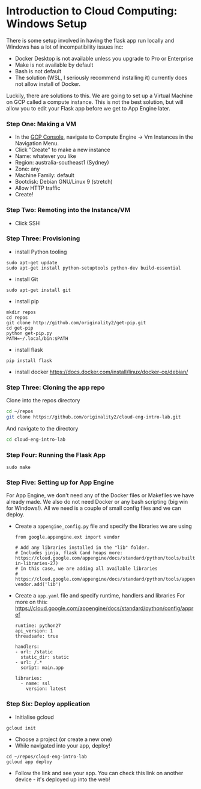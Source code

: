 # Introduction to Cloud Computing: Windows Setup

There is some setup involved in having the flask app run locally and Windows has a lot of incompatibility issues inc:
- Docker Desktop is not available unless you upgrade to Pro or Enterprise
- Make is not available by default
- Bash is not default
- The solution (WSL, I seriously recommend installing it) currently does not allow install of Docker.

Luckily, there are solutions to this. We are going to set up a Virtual Machine on GCP called a compute instance. 
This is not the best solution, but will allow you to edit your Flask app before we get to App Engine later. 

### Step One: Making a VM
- In the [GCP Console], navigate to Compute Engine -> Vm Instances in the Navigation Menu.
- Click "Create" to make a new instance
- Name: whatever you like
- Region: australia-southeast1 (Sydney)
- Zone: any
- Machine Family: default
- Bootdisk: Debian GNU/Linux 9 (stretch)
- Allow HTTP traffic
- Create!

### Step Two: Remoting into the Instance/VM
- Click SSH

### Step Three: Provisioning 
- install Python tooling
```
sudo apt-get update
sudo apt-get install python-setuptools python-dev build-essential
```
- install Git
```
sudo apt-get install git
```
- install pip
```
mkdir repos
cd repos
git clone http://github.com/originality2/get-pip.git
cd get-pip
python get-pip.py
PATH=~/.local/bin:$PATH
```
- install flask
```
pip install flask
```
- install docker
https://docs.docker.com/install/linux/docker-ce/debian/

### Step Three: Cloning the app repo
Clone into the repos directory
```sh
cd ~/repos
git clone https://github.com/originality2/cloud-eng-intro-lab.git
```
And navigate to the directory
```sh
cd cloud-eng-intro-lab
```

### Step Four: Running the Flask App
```
sudo make
```

### Step Five: Setting up for App Engine
For App Engine, we don't need any of the Docker files or Makefiles we have already made. We also do not need Docker or any bash scripting (big win for Windows!). All we need is a couple of small config files and we can deploy.
- Create a ```appengine_config.py``` file and specify the libraries we are using
  ```
  from google.appengine.ext import vendor

  # Add any libraries installed in the "lib" folder.
  # Includes jinja, flask (and heaps more: https://cloud.google.com/appengine/docs/standard/python/tools/built-in-libraries-27)
  # In this case, we are adding all available libraries
  # https://cloud.google.com/appengine/docs/standard/python/tools/appengineconfig
  vendor.add('lib')
  ```
- Create a ```app.yaml``` file and specify runtime, handlers and libraries
  For more on this: https://cloud.google.com/appengine/docs/standard/python/config/appref
  ```
  runtime: python27
  api_version: 1
  threadsafe: true

  handlers:
  - url: /static
    static_dir: static
  - url: /.*
    script: main.app

  libraries:
    - name: ssl
      version: latest
  ```

### Step Six: Deploy application 
- Initialise gcloud
```
gcloud init
```
- Choose a project (or create a new one)
- While navigated into your app, deploy!
```
cd ~/repos/cloud-eng-intro-lab
gcloud app deploy
```
- Follow the link and see your app. You can check this link on another device - it's deployed up into the web!


[GCP Console]:<https://console.cloud.google.com/>
